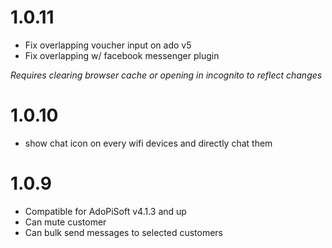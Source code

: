 1.0.11
===================
* Fix overlapping voucher input on ado v5
* Fix overlapping w/ facebook messenger plugin

_Requires clearing browser cache or opening in incognito to reflect changes_


1.0.10
===================
* show chat icon on every wifi devices and directly chat them


1.0.9
===================
* Compatible for AdoPiSoft v4.1.3 and up
* Can mute customer
* Can bulk send messages to selected customers


